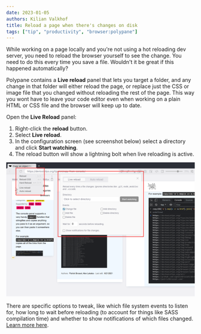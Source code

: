 ```yaml
---
date: 2023-01-05
authors: Kilian Valkhof
title: Reload a page when there's changes on disk
tags: ["tip", "productivity", "browser:polypane"]
---
```


While working on a page locally and you're not using a hot reloading dev server, you need to reload the browser yourself to see the change. You need to do this every time you save a file. Wouldn't it be great if this happened automatically?

Polypane contains a **Live reload** panel that lets you target a folder, and any change in that folder will either reload the page, or replace just the CSS or image file that you changed without reloading the rest of the page. This way you wont have to leave your code editor even when working on a plain HTML or CSS file and the browser will keep up to date.

Open the **Live Reload** panel:

1. Right-click the **reload** button.
2. Select **Live reload**.
3. In the configuration screen (see screenshot below) select a directory and click **Start watching**.
4. The reload button will show a lightning bolt when live reloading is active.

![Polypane with the live reload panel and reload context menu visible.](../../assets/img/reload-page-after-change.png)

There are specific options to tweak, like which file system events to listen for, how long to wait before reloading (to account for things like SASS compilation time) and whether to show notifications of which files changed. [Learn more here](https://polypane.app/docs/live-auto-reloading/).
